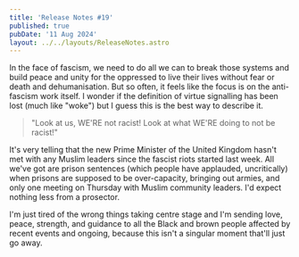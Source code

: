 ```yaml
---
title: 'Release Notes #19'
published: true
pubDate: '11 Aug 2024'
layout: ../../layouts/ReleaseNotes.astro
---
```


In the face of fascism, we need to do all we can to break those systems and build peace and unity for the oppressed to live their lives without fear or death and dehumanisation. But so often, it feels like the focus is on the anti-fascism work itself. I wonder if the definition of virtue signalling has been lost (much like "woke") but I guess this is the best way to describe it.

> "Look at us, WE'RE not racist! Look at what WE'RE doing to not be racist!"

It's very telling that the new Prime Minister of the United Kingdom hasn't met with any Muslim leaders since the fascist riots started last week. All we've got are prison sentences (which people have applauded, uncritically) when prisons are supposed to be over-capacity, bringing out armies, and only one meeting on Thursday with Muslim community leaders. I'd expect nothing less from a prosector.

I'm just tired of the wrong things taking centre stage and I'm sending love, peace, strength, and guidance to all the Black and brown people affected by recent events and ongoing, because this isn't a singular moment that'll just go away.